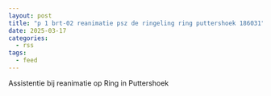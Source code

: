 ```yaml
---
layout: post
title: "p 1 brt-02 reanimatie psz de ringeling ring puttershoek 186031"
date: 2025-03-17
categories: 
  - rss
tags: 
  - feed
---
```


Assistentie bij reanimatie op Ring in Puttershoek
